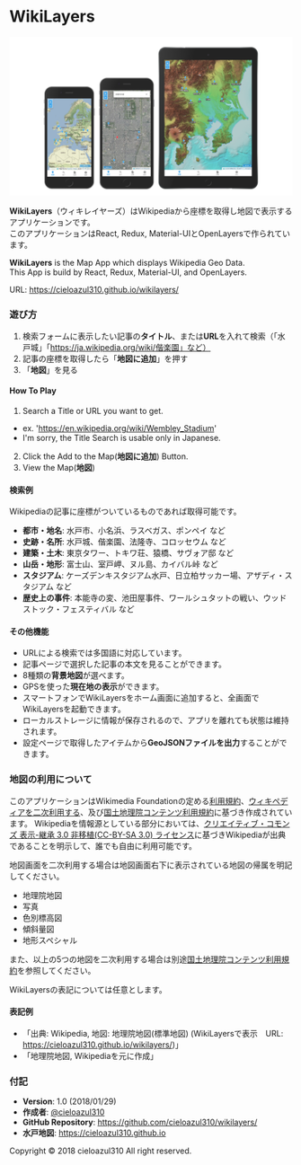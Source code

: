 # WikiLayers

![WikiLayers](./src/img/showcase.png "WikiLayers")

**WikiLayers**（ウィキレイヤーズ）はWikipediaから座標を取得し地図で表示するアプリケーションです。  
このアプリケーションはReact, Redux, Material-UIとOpenLayersで作られています。

**WikiLayers** is the Map App which displays Wikipedia Geo Data.  
This App is build by React, Redux, Material-UI, and OpenLayers.

URL: https://cieloazul310.github.io/wikilayers/

### 遊び方

1. 検索フォームに表示したい記事の**タイトル**、または**URL**を入れて検索（「水戸城」「https://ja.wikipedia.org/wiki/偕楽園」など）
2. 記事の座標を取得したら「**地図に追加**」を押す 
3. 「**地図**」を見る

#### How To Play

1. Search a Title or URL you want to get.
  - ex. 'https://en.wikipedia.org/wiki/Wembley_Stadium'
  - I'm sorry, the Title Search is usable only in Japanese.
2. Click the Add to the Map(**地図に追加**) Button.
3. View the Map(**地図**)

#### 検索例

Wikipediaの記事に座標がついているものであれば取得可能です。

- **都市・地名**: 水戸市、小名浜、ラスベガス、ポンペイ など
- **史跡・名所**: 水戸城、偕楽園、法隆寺、コロッセウム など
- **建築・土木**: 東京タワー、トキワ荘、猿橋、サヴォア邸 など
- **山岳・地形**: 富士山、室戸岬、ヌル島、カイバル峠 など
- **スタジアム**: ケーズデンキスタジアム水戸、日立柏サッカー場、アザディ・スタジアム など
- **歴史上の事件**: 本能寺の変、池田屋事件、ワールシュタットの戦い、ウッドストック・フェスティバル など

#### その他機能

- URLによる検索では多国語に対応しています。
- 記事ページで選択した記事の本文を見ることができます。
- 8種類の**背景地図**が選べます。
- GPSを使った**現在地の表示**ができます。
- スマートフォンでWikiLayersをホーム画面に追加すると、全画面でWikiLayersを起動できます。
- ローカルストレージに情報が保存されるので、アプリを離れても状態は維持されます。
- 設定ページで取得したアイテムから**GeoJSONファイルを出力**することができます。

### 地図の利用について

このアプリケーションはWikimedia Foundationの定める[利用規約]、[ウィキペディアを二次利用する][二次利用]、及び[国土地理院コンテンツ利用規約]に基づき作成されています。
Wikipediaを情報源としている部分においては、[クリエイティブ・コモンズ 表示-継承 3.0 非移植(CC-BY-SA 3.0) ライセンス][CC-BY-SA 3.0]に基づきWikipediaが出典であることを明示して、誰でも自由に利用可能です。

地図画面を二次利用する場合は地図画面右下に表示されている地図の帰属を明記してください。

- 地理院地図
- 写真
- 色別標高図
- 傾斜量図
- 地形スペシャル

また、以上の5つの地図を二次利用する場合は別途[国土地理院コンテンツ利用規約]を参照してください。

WikiLayersの表記については任意とします。

#### 表記例

- 「出典: Wikipedia, 地図: 地理院地図(標準地図) (WikiLayersで表示　URL: https://cieloazul310.github.io/wikilayers/)」
- 「地理院地図, Wikipediaを元に作成」

### 付記

- **Version**: 1.0 (2018/01/29)
- **作成者**: [@cieloazul310]
- **GitHub Repository**: https://github.com/cieloazul310/wikilayers/
- **水戸地図**: https://cieloazul310.github.io

Copyright © 2018 cieloazul310 All right reserved.

[@cieloazul310]: https://twitter.com/cieloazul310
<!-- 
WIKIMEDIA FOUNDATION 利用規約
-->
[利用規約]: https://wikimediafoundation.org/wiki/Terms_of_Use/ja
<!-- 
Wikipedia:ウィキペディアを二次利用する
-->
[二次利用]: https://ja.wikipedia.org/wiki/Wikipedia:%E3%82%A6%E3%82%A3%E3%82%AD%E3%83%9A%E3%83%87%E3%82%A3%E3%82%A2%E3%82%92%E4%BA%8C%E6%AC%A1%E5%88%A9%E7%94%A8%E3%81%99%E3%82%8B
<!--
国土地理院コンテンツ利用規約
-->
[国土地理院コンテンツ利用規約]: http://www.gsi.go.jp/kikakuchousei/kikakuchousei40182.html
<!--
クリエイテブ・コモンズ 3.0
-->
[CC-BY-SA 3.0]: http://creativecommons.org/licenses/by-sa/3.0/

